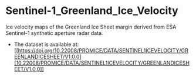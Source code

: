 # Sentinel-1_Greenland_Ice_Velocity
Ice velocity maps of the Greenland Ice Sheet margin derived from ESA Sentinel-1 synthetic aperture radar data.

+ The dataset is available at: [[https://doi.org/10.22008/PROMICE/DATA/SENTINEL1ICEVELOCITY/GREENLANDICESHEET/V1.0.0][10.22008/PROMICE/DATA/SENTINEL1ICEVELOCITY/GREENLANDICESHEET/V1.0.0]] 
